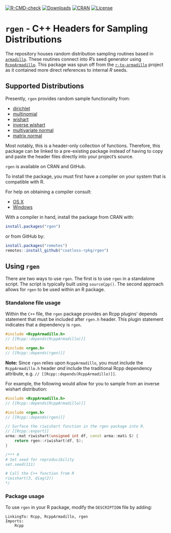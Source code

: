 
<!-- README.md is generated from README.Rmd. Please edit that file -->
<!-- badges: start -->

[![R-CMD-check](https://github.com/coatless-rpkg/rgen/actions/workflows/R-CMD-check.yaml/badge.svg)](https://github.com/coatless-rpkg/rgen/actions/workflows/R-CMD-check.yaml)
[![Downloads](https://cranlogs.r-pkg.org/badges/rgen?color=brightgreen)](https://www.r-pkg.org/pkg/rgen)
[![CRAN](http://www.r-pkg.org/badges/version/rgen)](https://cran.r-project.org/package=rgen)
[![License](https://img.shields.io/badge/license-GPL%20%28%3E=%202%29-brightgreen.svg?style=flat)](https://www.gnu.org/licenses/gpl-2.0.html)
<!-- badges: end -->

# `rgen` - C++ Headers for Sampling Distributions

The repository houses random distribution sampling routines based in
[`armadillo`](https://github.com/conradsnicta/armadillo-code). These
routines connect into *R*’s seed generator using
[`RcppArmadillo`](https://github.com/RcppCore/RcppArmadillo). This
package was spun off from the
[`r-to-armadillo`](https://github.com/coatless-rpkg/r-to-armadillo)
project as it contained more direct references to internal *R* seeds.

## Supported Distributions

Presently, `rgen` provides random sample functionality from:

- [dirichlet](https://en.wikipedia.org/wiki/Dirichlet_distribution)
- [multinomial](https://en.wikipedia.org/wiki/Multinomial_distribution)
- [wishart](https://en.wikipedia.org/wiki/Wishart_distribution)
- [inverse
  wishart](https://en.wikipedia.org/wiki/Inverse-Wishart_distribution)
- [multivariate
  normal](https://en.wikipedia.org/wiki/Multivariate_normal_distribution)
- [matrix
  normal](https://en.wikipedia.org/wiki/Matrix_normal_distribution)

Most notably, this is a header-only collection of functions. Therefore,
this package can be linked to a pre-existing package instead of having
to copy and paste the header files directly into your project’s source.

`rgen` is available on CRAN and GitHub.

To install the package, you must first have a compiler on your system
that is compatible with R.

For help on obtaining a compiler consult:

- [OS
  X](http://thecoatlessprofessor.com/programming/r-compiler-tools-for-rcpp-on-os-x/)
- [Windows](http://thecoatlessprofessor.com/programming/rcpp/install-rtools-for-rcpp/)

With a compiler in hand, install the package from CRAN with:

``` r
install.packages("rgen")
```

or from GitHub by:

``` r
install.packages("remotes")
remotes::install_github("coatless-rpkg/rgen")
```

## Using `rgen`

There are two ways to use `rgen`. The first is to use `rgen` in a
standalone script. The script is typically built using `sourceCpp()`.
The second approach allows for `rgen` to be used within an R package.

### Standalone file usage

Within the `C++` file, the `rgen` package provides an Rcpp plugins’
depends statement that must be included after `rgen.h` header. This
plugin statement indicates that a dependency is `rgen`.

``` cpp
#include <RcppArmadillo.h> 
// [[Rcpp::depends(RcppArmadillo)]]

#include <rgen.h> 
// [[Rcpp::depends(rgen)]]
```

**Note:** Since `rgen` relies upon `RcppArmadillo`, you must include the
`RcppArmadillo.h` header *and* include the traditional Rcpp dependency
attribute, e.g. `// [[Rcpp::depends(RcppArmadillo)]]`.

For example, the following would allow for you to sample from an inverse
wishart distribution:

``` cpp
#include <RcppArmadillo.h>
// [[Rcpp::depends(RcppArmadillo)]]

#include <rgen.h>
// [[Rcpp::depends(rgen)]]

// Surface the riwishart function in the rgen package into R.
// [[Rcpp::export]]
arma::mat riwishart(unsigned int df, const arma::mat& S) {
    return rgen::riwishart(df, S);
}

/*** R
# Set seed for reproducibility
set.seed(111)

# Call the C++ function from R
riwishart(3, diag(2))
*/
```

### Package usage

To use `rgen` in your R package, modify the `DESCRIPTION` file by
adding:

    LinkingTo: Rcpp, RcppArmadillo, rgen
    Imports:
        Rcpp
